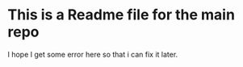 # This is a Readme file for the main repo

I hope I get some error here so that i can fix it later.
